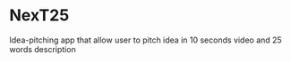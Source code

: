 # NexT25
Idea-pitching app that allow user to pitch idea in 10 seconds video and 25 words description
